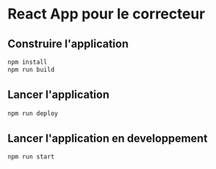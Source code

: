 # React App pour le correcteur
## Construire l'application
```bash
npm install
npm run build
```
## Lancer l'application
```bash
npm run deploy
```
## Lancer l'application en developpement
```bash
npm run start
```
